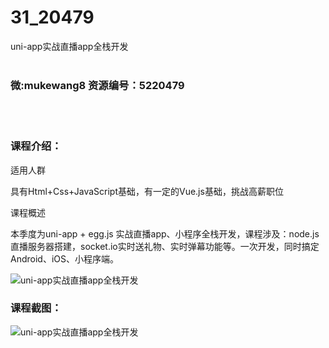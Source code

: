 # 31_20479
uni-app实战直播app全栈开发
<br/></br>
<h3>微:mukewang8 资源编号：5220479</h3>
<br/></br>
<h3>课程介绍：</h3>
<p>适用人群</p>
<p>具有Html+Css+JavaScript基础，有一定的Vue.js基础，挑战高薪职位</p>
<p>课程概述</p>
<p>本季度为<a title="查看与 uni-app 相关的文章" target="_blank">uni-app</a> + egg.js 实战直播app、小程序全栈开发，课程涉及：node.js直播服务器搭建，socket.io实时送礼物、实时弹幕功能等。一次开发，同时搞定Android、iOS、小程序端。</p>
<p><img src="https://www.ko996.com/wp-content/uploads/img/2021/07/1-47-300x190.png" alt="uni-app实战直播app全栈开发"></p>
<div class="info-desc">
<h3>课程截图：</h3>
<p><img src="https://www.ko996.com/wp-content/uploads/img/2021/07/2-44.png" alt="uni-app实战直播app全栈开发"></p>


			
</div>
